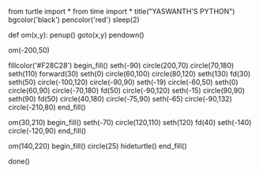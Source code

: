 from turtle import  *
from time import  *
title("YASWANTH'S PYTHON")
bgcolor('black')
pencolor('red')
sleep(2)

def om(x,y):
    penup()
    goto(x,y)
    pendown()
    
om(-200,50)

fillcolor('#F28C28')
begin_fill()
seth(-90)
circle(200,70)
circle(70,180)
seth(110)
forward(30)
seth(0)
circle(60,100)
circle(80,120)
seth(130)
fd(30)
seth(50)
circle(-100,120)
circle(-90,90)
seth(-19)
circle(-60,50)
seth(0)
circle(60,90)
circle(-70,180)
fd(50)
circle(-90,120)
seth(-15)
circle(90,90)
seth(90)
fd(50)
circle(40,180)
circle(-75,90)
seth(-65)
circle(-90,132)
circle(-210,80)
end_fill()

om(30,210)
begin_fill()
seth(-70)
circle(120,110)
seth(120)
fd(40)
seth(-140)
circle(-120,90)
end_fill()

om(140,220)
begin_fill()
circle(25)
hideturtle()
end_fill()

done()
    
